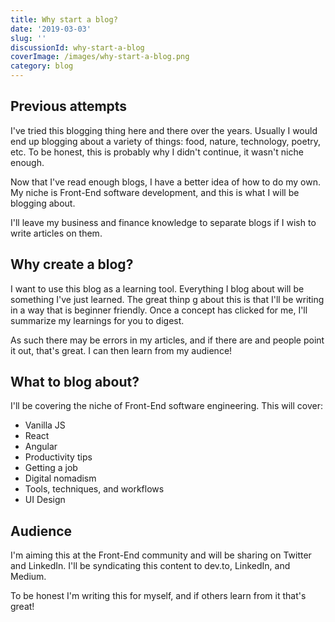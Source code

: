 ```yaml
---
title: Why start a blog?
date: '2019-03-03'
slug: ''
discussionId: why-start-a-blog
coverImage: /images/why-start-a-blog.png
category: blog
---
```


## Previous attempts

I've tried this blogging thing here and there over the years.
Usually I would end up blogging about a variety of things: food, nature, technology, poetry, etc.
To be honest, this is probably why I didn't continue, it wasn't niche enough.

Now that I've read enough blogs, I have a better idea of how to do my own.
My niche is Front-End software development, and this is what I will be blogging about.

I'll leave my business and finance knowledge to separate blogs if I wish to write articles on them.

## Why create a blog?

I want to use this blog as a learning tool. Everything I blog about will be something I've just learned.
The great thinp g about this is that I'll be writing in a way that is beginner friendly. Once a concept has clicked for me, I'll summarize my learnings for you to digest.

As such there may be errors in my articles, and if there are and people point it out, that's great. I can then learn from my audience!

## What to blog about?

I'll be covering the niche of Front-End software engineering.
This will cover:

- Vanilla JS
- React
- Angular
- Productivity tips
- Getting a job
- Digital nomadism
- Tools, techniques, and workflows
- UI Design

## Audience

I'm aiming this at the Front-End community and will be sharing on Twitter and LinkedIn.
I'll be syndicating this content to dev.to, LinkedIn, and Medium.

To be honest I'm writing this for myself, and if others learn from it that's great!
